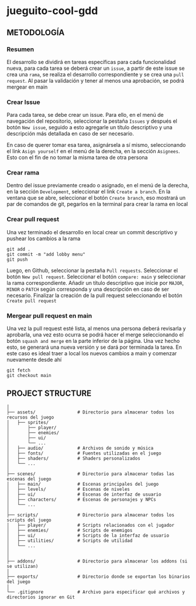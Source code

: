 # jueguito-cool-gdd

## METODOLOGÍA

### Resumen
El desarrollo se dividirá en tareas específicas para cada funcionalidad nueva, para cada tarea se deberá crear un `issue`, a partir de este issue se crea una `rama`, se realiza el desarrollo correspondiente y se crea una `pull request`. Al pasar la validación y tener al menos una aprobación, se podrá mergear en main

### Crear Issue
Para cada tarea, se debe crear un issue.
Para ello, en el menú de navegación del repositorio, seleccionar la pestaña `Issues` y después el botón `New issue`, seguido a esto agregarle un título descriptivo y una descripción más detallada en caso de ser necesario.

En caso de querer tomar esa tarea, asignársela a sí mismo, seleccionando el link `Asign yourself` en el menú de la derecha, en la sección `Asignees`. Esto con el fin de no tomar la misma tarea de otra persona

### Crear rama
Dentro del issue previamente creado o asignado, en el menú de la derecha, en la sección `Development`, seleccionar el link `Create a branch`. En la ventana que se abre, seleccionar el botón `Create branch`, eso mostrará un par de comandos de git, pegarlos en la terminal para crear la rama en local

### Crear pull request
Una vez terminado el desarrollo en local crear un commit descriptivo y pushear los cambios a la rama

```
git add .
git commit -m "add lobby menu"
git push
```
Luego, en Github, seleccionar la pestaña `Pull requests`.
Seleccionar el botón `New pull request`.
Seleccionar el botón `compare: main` y seleccionar la rama correspondiente.
Añadir un título descriptivo que inicie por `MAJOR`, `MINOR` o `PATCH` según corresponda y una descripción en caso de ser necesario.
Finalizar la creación de la pull request seleccionando el botón `Create pull request`

### Mergear pull request en main
Una vez la pull request esté lista, al menos una persona deberá revisarla y aprobarla, una vez esto ocurra se podrá hacer el merge seleccionando el botón `squash and merge` en la parte inferior de la página. Una vez hecho esto, se generará una nueva versión y se dará por terminada la tarea. En este caso es ideal traer a local los nuevos cambios a main y comenzar nuevamente desde ahí
```
git fetch
git checkout main
```

## PROJECT STRUCTURE

```
│
├── assets/                # Directorio para almacenar todos los recursos del juego
│   ├── sprites/
│       ├── player/
│       ├── enemies/
│       ├── ui/ 
│       └── ...
│   ├── audio/             # Archivos de sonido y música
│   ├── fonts/             # Fuentes utilizadas en el juego
│   ├── shaders/           # Shaders personalizados
│   └── ...
│
├── scenes/                # Directorio para almacenar todas las escenas del juego
│   ├── main/              # Escenas principales del juego
│   ├── levels/            # Escenas de niveles
│   ├── ui/                # Escenas de interfaz de usuario
│   ├── characters/        # Escenas de personajes y NPCs
│   └── ...
│
├── scripts/               # Directorio para almacenar todos los scripts del juego
│   ├── player/            # Scripts relacionados con el jugador
│   ├── enemies/           # Scripts de enemigos
│   ├── ui/                # Scripts de la interfaz de usuario
│   ├── utilities/         # Scripts de utilidad
│   └── ...
│
│
├── addons/                # Directorio para almacenar los addons (si se utilizan)
│
├── exports/               # Directorio donde se exportan los binarios del juego
│
└── .gitignore             # Archivo para especificar qué archivos y directorios ignorar en Git

```
